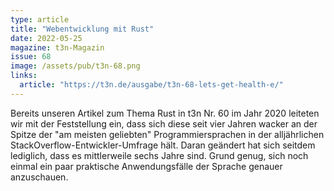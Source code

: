 ```yaml
---
type: article
title: "Webentwicklung mit Rust"
date: 2022-05-25
magazine: t3n-Magazin
issue: 68
image: /assets/pub/t3n-68.png
links:
  article: "https://t3n.de/ausgabe/t3n-68-lets-get-health-e/"
---
```


Bereits unseren Artikel zum Thema Rust in t3n Nr. 60 im Jahr 2020 leiteten wir mit der Feststellung ein, dass sich diese seit vier Jahren wacker an der Spitze der "am meisten geliebten" Programmiersprachen in der alljährlichen StackOverflow-Entwickler-Umfrage hält. Daran geändert hat sich seitdem lediglich, dass es mittlerweile sechs Jahre sind. Grund genug, sich noch einmal ein paar praktische Anwendungsfälle der Sprache genauer anzuschauen.
